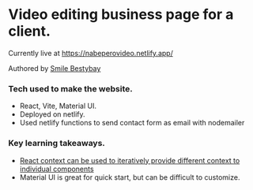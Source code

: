 
# Video editing business page for a client.
Currently live at https://nabeperovideo.netlify.app/

Authored by [Smile Bestybay](https://github.com/SmailBestybay)

### Tech used to make the website.
- React, Vite, Material UI.
- Deployed on netlify.
- Used netlify functions to send contact form as email with nodemailer

### Key learning takeaways.
- [React context can be used to iteratively provide different context to individual components](https://github.com/Yuzulix/NabePeroVideo/blob/3c96af8a61a23e181fe8ff56a8f66cb9cf5c64cf/src/components/videoGrid/VideoGrid.jsx#L64-L66) 
- Material UI is great for quick start, but can be difficult to customize.
